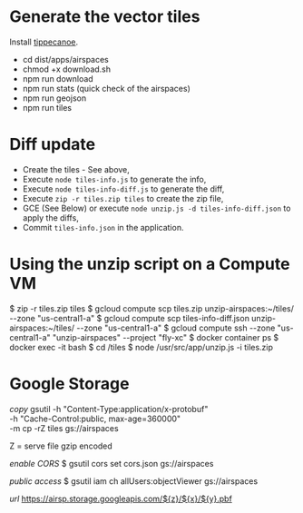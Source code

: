 # Generate the vector tiles

Install [tippecanoe](https://github.com/mapbox/tippecanoe).

- cd dist/apps/airspaces
- chmod +x download.sh
- npm run download
- npm run stats (quick check of the airspaces)
- npm run geojson
- npm run tiles

# Diff update

- Create the tiles - See above,
- Execute `node tiles-info.js` to generate the info,
- Execute `node tiles-info-diff.js` to generate the diff,
- Execute `zip -r tiles.zip tiles` to create the zip file,
- GCE (See Below) or execute `node unzip.js -d tiles-info-diff.json` to apply the diffs,
- Commit `tiles-info.json` in the application.

# Using the unzip script on a Compute VM

$ zip -r tiles.zip tiles
$ gcloud compute scp tiles.zip unzip-airspaces:~/tiles/ --zone "us-central1-a"
$ gcloud compute scp tiles-info-diff.json unzip-airspaces:~/tiles/ --zone "us-central1-a"
$ gcloud compute ssh --zone "us-central1-a" "unzip-airspaces" --project "fly-xc"
$ docker container ps
$ docker exec -it <NAME> bash
$ cd /tiles
$ node /usr/src/app/unzip.js -i tiles.zip

# Google Storage

_copy_
gsutil -h "Content-Type:application/x-protobuf" \
 -h "Cache-Control:public, max-age=360000" \
 -m cp -rZ tiles gs://airspaces

Z = serve file gzip encoded

_enable CORS_
$ gsutil cors set cors.json gs://airspaces

_public access_
$ gsutil iam ch allUsers:objectViewer gs://airspaces

_url_
https://airsp.storage.googleapis.com/${z}/${x}/${y}.pbf
